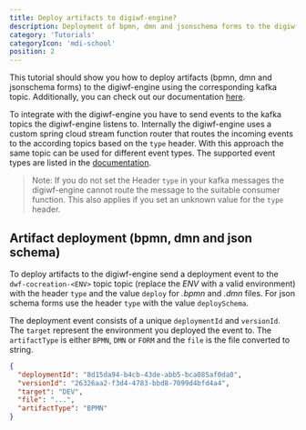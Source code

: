 ```yaml
---
title: Deploy artifacts to digiwf-engine?
description: Deployment of bpmn, dmn and jsonschema forms to the digiwf-engine with kafka
category: 'Tutorials'
categoryIcon: 'mdi-school'
position: 2
---
```


This tutorial should show you how to deploy artifacts (bpmn, dmn and jsonschema forms) to the digiwf-engine using the corresponding kafka topic.
Additionally, you can check out our documentation [here](/resources/documentation/concept/eventbustopics).

To integrate with the digiwf-engine you have to send events to the kafka topics the digiwf-engine listens to.
Internally the digiwf-engine uses a custom spring cloud stream function router that routes the incoming events to the according topics based on the `type` header.
With this approach the same topic can be used for different event types.
The supported event types are listed in the [documentation](/resources/documentation/concept/eventbustopics).

> Note: If you do not set the Header `type` in your kafka messages the digiwf-engine cannot route the message to the suitable consumer function. This also applies if you set an unknown value for the `type` header.


## Artifact deployment (bpmn, dmn and json schema)

To deploy artifacts to the digiwf-engine send a deployment event to the `dwf-cocreation-<ENV>` topic topic (replace the *ENV* with a valid environment) with the header `type` and the value `deploy` for *.bpmn* and *.dmn* files. For json schema forms use the header `type` with the value `deploySchema`.

The deployment event consists of a unique `deploymentId` and `versionId`. The `target` represent the environment you deployed the event to. The `artifactType` is either `BPMN`, `DMN` or `FORM` and the `file` is the file converted to string.

```json
{
  "deploymentId": "8d15da94-b4cb-43de-abb5-bca085af0da0",
  "versionId": "26326aa2-f3d4-4783-bbd8-7099d4bfd4a4",
  "target": "DEV",
  "file": "...",
  "artifactType": "BPMN"
}
```
